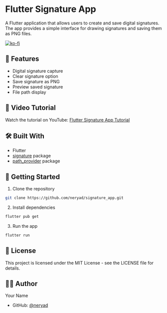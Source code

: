 # Flutter Signature App

A Flutter application that allows users to create and save digital signatures. The app provides a simple interface for drawing signatures and saving them as PNG files.

[![ko-fi](https://ko-fi.com/img/githubbutton_sm.svg)](https://ko-fi.com/M4M31DTPAL)

## 📱 Features

- Digital signature capture
- Clear signature option
- Save signature as PNG
- Preview saved signature
- File path display

## 🎥 Video Tutorial

Watch the tutorial on YouTube: [Flutter Signature App Tutorial](https://youtu.be/vYqmZhPfxQ4)

## 🛠️ Built With

- Flutter
- [signature](https://pub.dev/packages/signature) package
- [path_provider](https://pub.dev/packages/path_provider) package

## 🚀 Getting Started

1. Clone the repository

```sh
git clone https://github.com/neryad/signature_app.git
```

2. Install dependencies

```sh
flutter pub get
```

3. Run the app

```sh
flutter run
```

## 📄 License

This project is licensed under the MIT License - see the LICENSE file for details.

## 👨‍💻 Author

Your Name

- GitHub: [@neryad](https://github.com/neryad)
